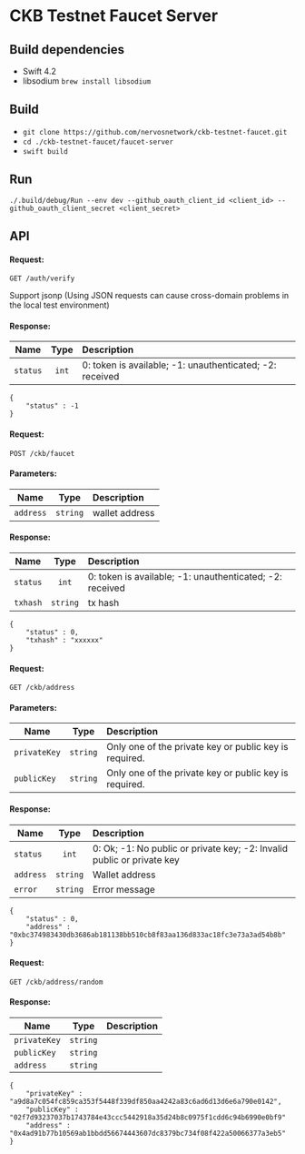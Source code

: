 # CKB Testnet Faucet Server

## Build dependencies

- Swift 4.2
- libsodium `brew install libsodium`

## Build

- `git clone https://github.com/nervosnetwork/ckb-testnet-faucet.git`
- `cd ./ckb-testnet-faucet/faucet-server`
- `swift build`

## Run

`./.build/debug/Run --env dev --github_oauth_client_id <client_id> --github_oauth_client_secret <client_secret>`

## API

#### Request:

`GET /auth/verify` 

Support jsonp (Using JSON requests can cause cross-domain problems in the local test environment)

#### Response:

| Name   |      Type      |  Description |
|----------|:-------------:|:------|
| `status` |  `int` | 0: token is available; -1: unauthenticated; -2: received  |

```
{
    "status" : -1
}
```


#### Request:

`POST /ckb/faucet`

#### Parameters:

| Name   |      Type      |  Description |
|----------|:-------------:|:------|
| `address` | `string` | wallet address  |

#### Response:

| Name   |      Type      |  Description |
|----------|:-------------:|:------|
| `status` | `int` | 0: token is available; -1: unauthenticated; -2: received  |
| `txhash` | `string` | tx hash |

```
{
    "status" : 0,
    "txhash" : "xxxxxx"
}
```

#### Request:

`GET /ckb/address`

#### Parameters:

| Name   |      Type      |  Description |
|----------|:-------------:|:------|
| `privateKey` | `string` | Only one of the private key or public key is required. |
| `publicKey` | `string` | Only one of the private key or public key is required. |

#### Response:

| Name   |      Type      |  Description |
|----------|:-------------:|:------|
| `status` | `int` | 0: Ok; -1: No public or private key; -2: Invalid public or private key  |
| `address` | `string` | Wallet address |
| `error` | `string` | Error message |

```
{
    "status" : 0,
    "address" : "0xbc374983430db3686ab181138bb510cb8f83aa136d833ac18fc3e73a3ad54b8b"
}
```


#### Request:

`GET /ckb/address/random`

#### Response:

| Name   |      Type      |  Description |
|----------|:-------------:|:------|
| `privateKey` | `string` |  |
| `publicKey` | `string` |  |
| `address` | `string` |  |

```
{
    "privateKey" : "a9d8a7c054fc859ca353f5448f339df850aa4242a83c6ad6d13d6e6a790e0142",
    "publicKey" : "02f7d93237037b1743784e43ccc5442918a35d24b8c0975f1cdd6c94b6990e0bf9"
    "address" : "0x4ad91b77b10569ab1bbdd56674443607dc8379bc734f08f422a50066377a3eb5"
}
```
